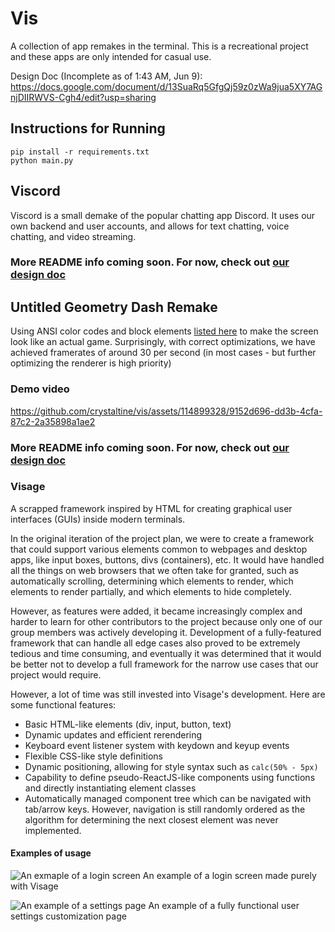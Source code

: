 # Vis
A collection of app remakes in the terminal. This is a recreational project and these apps are only intended for casual use.

Design Doc (Incomplete as of 1:43 AM, Jun 9): https://docs.google.com/document/d/13SuaRq5GfgQj59z0zWa9jua5XY7AGnjDIIRWVS-Cgh4/edit?usp=sharing

## Instructions for Running
```
pip install -r requirements.txt
python main.py
```

## Viscord
Viscord is a small demake of the popular chatting app Discord. It uses our own backend and user accounts, and allows for text chatting, voice chatting, and video streaming.

### More README info coming soon. For now, check out [our design doc](https://docs.google.com/document/d/13SuaRq5GfgQj59z0zWa9jua5XY7AGnjDIIRWVS-Cgh4/edit?usp=sharing)

## Untitled Geometry Dash Remake
Using ANSI color codes and block elements [listed here](https://en.wikipedia.org/wiki/Block_Elements) to make the screen look like an actual game.
Surprisingly, with correct optimizations, we have achieved framerates of around 30 per second (in most cases - but further optimizing the renderer is high priority)

### Demo video
https://github.com/crystaltine/vis/assets/114899328/9152d696-dd3b-4cfa-87c2-2a35898a1ae2

### More README info coming soon. For now, check out [our design doc](https://docs.google.com/document/d/13SuaRq5GfgQj59z0zWa9jua5XY7AGnjDIIRWVS-Cgh4/edit?usp=sharing)

### Visage
A scrapped framework inspired by HTML for creating graphical user interfaces (GUIs) inside modern terminals.

In the original iteration of the project plan, we were to create a framework that could support various elements common to webpages and desktop apps, like input boxes, buttons, divs (containers), etc. It would have handled all the things on web browsers that we often take for granted, such as automatically scrolling, determining which elements to render, which elements to render partially, and which elements to hide completely. 

However, as features were added, it became increasingly complex and harder to learn for other contributors to the project because only one of our group members was actively developing it. Development of a fully-featured framework that can handle all edge cases also proved to be extremely tedious and time consuming, and eventually it was determined that it would be better not to develop a full framework for the narrow use cases that our project would require.

However, a lot of time was still invested into Visage's development. Here are some functional features:
- Basic HTML-like elements (div, input, button, text)
- Dynamic updates and efficient rerendering
- Keyboard event listener system with keydown and keyup events
- Flexible CSS-like style definitions
- Dynamic positioning, allowing for style syntax such as `calc(50% - 5px)`
- Capability to define pseudo-ReactJS-like components using functions and directly instantiating element classes
- Automatically managed component tree which can be navigated with tab/arrow keys. However, navigation is still randomly ordered as the algorithm for determining the next closest element was never implemented.

#### Examples of usage
![An exmaple of a login screen](https://github.com/crystaltine/vis/assets/114899328/2d4b446f-9a49-41e5-a6b3-b237c8108c3d)
An example of a login screen made purely with Visage

![An example of a settings page](https://github.com/crystaltine/vis/assets/114899328/25f279e9-9e16-4e98-8f4b-13e3b991505d)
An example of a fully functional user settings customization page
